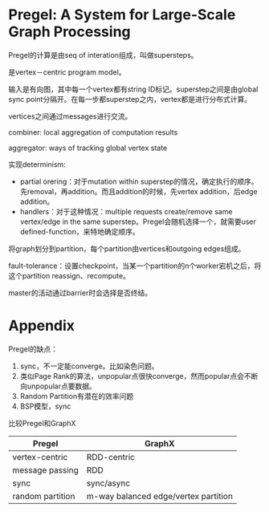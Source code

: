 # Pregel: A System for Large-Scale Graph Processing

Pregel的计算是由seq of interation组成，叫做supersteps。

是vertex－centric program model。

输入是有向图，其中每一个vertex都有string ID标记。superstep之间是由global sync point分隔开。在每一步都superstep之内，vertex都是进行分布式计算。

vertices之间通过messages进行交流。

combiner: local aggregation of computation results

aggregator: ways of tracking global vertex state

实现determinism:
+ partial orering：对于mutation within superstep的情况，确定执行的顺序。先removal，再addition。而且addition的时候，先vertex addition，后edge addition。
+ handlers：对于这种情况：multiple requests create/remove same vertex/edge in the same superstep。Pregel会随机选择一个，就需要user defined-function，来特地确定顺序。

将graph划分到partition，每个partition由vertices和outgoing edges组成。

fault-tolerance：设置checkpoint，当某一个partition的n个worker宕机之后，将这个partition reassign、recompute。

master的活动通过barrier时会选择是否终结。

# Appendix

Pregel的缺点：
1. sync，不一定能converge。比如染色问题。
2. 类似Page Rank的算法，unpopular点很快converge，然而popular点会不断向unpopular点要数据。
3. Random Partition有潜在的效率问题
4. BSP模型，sync

比较Pregel和GraphX

|Pregel|GraphX|
|---|---|
|vertex-centric|RDD-centric|
|message passing|RDD|
|sync|sync/async|
|random partition|m-way balanced edge/vertex partition|
